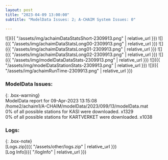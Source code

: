 ```yaml
---
layout: post
title: "2023-04-09 13:00:00"
subtitle: "ModelData Issues: 2; A-CHAIM System Issues: 0"

---
```


![]({{ "/assets/img/achaimDataStatsShort-2309913.png" | relative_url }})
![]({{ "/assets/img/achaimDataStatsLong00-2309913.png" | relative_url }})
![]({{ "/assets/img/achaimDataStatsLong01-2309913.png" | relative_url }})
![]({{ "/assets/img/achaimDataStatsLong02-2309913.png" | relative_url }})
![]({{ "/assets/img/modelDataDataStats-2309913.png" | relative_url }})
![]({{ "/assets/img/modelDataStationStats-2309913.png" | relative_url }})
![]({{ "/assets/img/achaimRunTime-2309913.png" | relative_url }})


### ModelData Issues:  
  
{: .box-warning}  
 ModelData report for 09-Apr-2023 13:15:08   
 /home2/achaim1/A-CHAIM/modelData/2023/099/13/modelData.mat   
 0% of all possible stations for KASI were downloaded. x1329   
 0% of all possible stations for KARTVERKET were downloaded. x1038   
  


### Logs:  
  
{: .box-note}  
[Logs.zip]({{ "/assets/other/logs.zip" | relative_url }})  
[Log Info]({{ "/logInfo" | relative_url }})  

